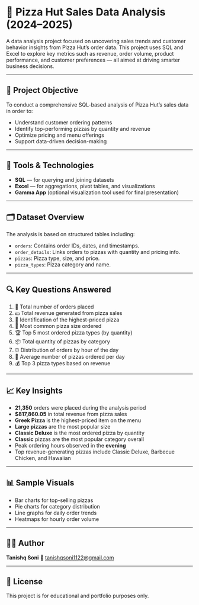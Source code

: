 # 🍕 Pizza Hut Sales Data Analysis (2024–2025)

A data analysis project focused on uncovering sales trends and customer behavior insights from Pizza Hut’s order data. This project uses SQL and Excel to explore key metrics such as revenue, order volume, product performance, and customer preferences — all aimed at driving smarter business decisions.

---

## 📌 Project Objective

To conduct a comprehensive SQL-based analysis of Pizza Hut’s sales data in order to:

* Understand customer ordering patterns
* Identify top-performing pizzas by quantity and revenue
* Optimize pricing and menu offerings
* Support data-driven decision-making

---

## 🧰 Tools & Technologies

* **SQL** — for querying and joining datasets
* **Excel** — for aggregations, pivot tables, and visualizations
* **Gamma App** (optional visualization tool used for final presentation)

---

## 🗂️ Dataset Overview

The analysis is based on structured tables including:

* `orders`: Contains order IDs, dates, and timestamps.
* `order_details`: Links orders to pizzas with quantity and pricing info.
* `pizzas`: Pizza type, size, and price.
* `pizza_types`: Pizza category and name.

---

## 🔍 Key Questions Answered

1. 🧾 Total number of orders placed
2. 💵 Total revenue generated from pizza sales
3. 💎 Identification of the highest-priced pizza
4. 📏 Most common pizza size ordered
5. 🏆 Top 5 most ordered pizza types (by quantity)
6. 📦 Total quantity of pizzas by category
7. ⏰ Distribution of orders by hour of the day
8. 🧮 Average number of pizzas ordered per day
9. 💰 Top 3 pizza types based on revenue

---

## 📈 Key Insights

* **21,350** orders were placed during the analysis period
* **\$817,860.05** in total revenue from pizza sales
* **Greek Pizza** is the highest-priced item on the menu
* **Large pizzas** are the most popular size
* **Classic Deluxe** is the most ordered pizza by quantity
* **Classic** pizzas are the most popular category overall
* Peak ordering hours observed in the **evening**
* Top revenue-generating pizzas include Classic Deluxe, Barbecue Chicken, and Hawaiian

---

## 📊 Sample Visuals

* Bar charts for top-selling pizzas
* Pie charts for category distribution
* Line graphs for daily order trends
* Heatmaps for hourly order volume

---

## 👨‍💻 Author

**Tanishq Soni**
📧 tanishqsoni1122@gmail.com

---

## 📄 License

This project is for educational and portfolio purposes only.
